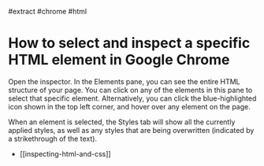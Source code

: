 #extract
#chrome
#html

# How to select and inspect a specific HTML element in Google Chrome

Open the inspector. In the Elements pane, you can see the entire HTML structure
of your page. You can click on any of the elements in this pane to select that
specific element. Alternatively, you can click the blue-highlighted icon shown
in the top left corner, and hover over any element on the page.

When an element is selected, the Styles tab will show all the currently applied
styles, as well as any styles that are being overwritten (indicated by a
strikethrough of the text).

- [[inspecting-html-and-css]]
